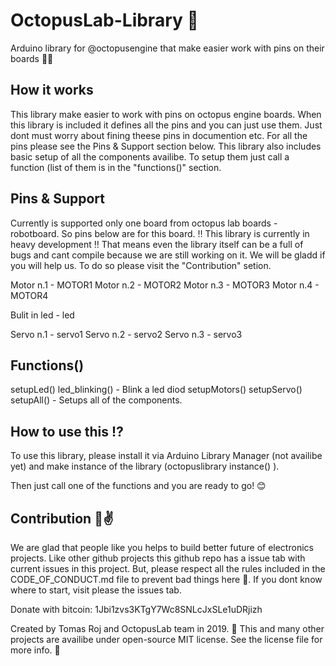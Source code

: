 # OctopusLab-Library 🐙
Arduino library for @octopusengine that make easier work with pins on their boards 🎉🔥

## How it works 

This library make easier to work with pins on octopus engine boards. When this library is included it defines all the pins and you 
can just use them. Just dont must worry about fining theese pins in documention etc. For all the pins
please see the Pins & Support section below. This library also includes basic setup of all the 
components availibe. To setup them just call a function (list of them is in the "functions()" section.

## Pins & Support 

Currently is supported only one board from octopus lab boards - robotboard. So pins below are for
this board. ‼ This library is currently in heavy development ‼ That means even the library itself 
can be a full of bugs and cant compile because we are still working on it. We will  be gladd if you will 
help us. To do so please visit the "Contribution" setion.

Motor n.1 - MOTOR1
Motor n.2 - MOTOR2
Motor n.3 - MOTOR3
Motor n.4 - MOTOR4

Bulit in led - led

Servo n.1 - servo1
Servo n.2 - servo2
Servo n.3 - servo3

## Functions() 

setupLed()
led_blinking() - Blink a led diod
setupMotors()
setupServo()
setupAll() - Setups all of the components.

## How to use this ⁉

To use this library, please install it via Arduino Library Manager (not availibe yet) and make
instance of the library (octopuslibrary instance() ).

Then just call one of the functions and you are ready to go! 😊

## Contribution 👏✌

We are glad that people like you helps to build better future of electronics projects.
Like other github projects this github repo has a issue tab with current issues in this
project. But, please respect all the rules included in the CODE_OF_CONDUCT.md file to
prevent bad things here 🙌. If you dont know where to start, visit please the issues tab.

Donate with bitcoin: 1Jbi1zvs3KTgY7Wc8SNLcJxSLe1uDRjizh

Created by Tomas Roj and OctopusLab team in 2019. 📅
This and many other projects are availibe under open-source MIT license. See the license file
for more info. 📃

